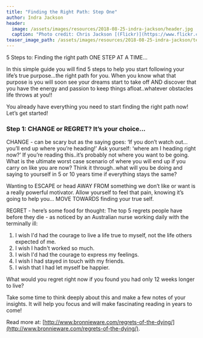 ```yaml
---
title: "Finding the Right Path: Step One"
author: Indra Jackson
header:
  image: /assets/images/resources/2018-08-25-indra-jackson/header.jpg
  caption: "Photo credit: Chris Jackson [(Flickr)](https://www.flickr.com/photos/chaz_pics)"
teaser_image_path: /assets/images/resources/2018-08-25-indra-jackson/teaser.jpg
---
```


5 Steps to:	Finding the right path
ONE STEP AT A TIME…

In this simple guide you will find 5 steps to help you start following your life’s true purpose…the right path for you. When you know what that purpose is you will soon see your dreams start to take off AND discover that you have the energy and passion to keep things afloat..whatever obstacles life throws at you!!

You already have everything you need to start finding the right path now! Let’s get started!

### Step 1: CHANGE or REGRET? It’s your choice…

CHANGE -  can be scary but as the saying goes:
‘If you don’t watch out… you’ll end up where you’re heading!’
Ask yourself: ‘where am I heading right now?’ If you’re reading this..it’s probably not where you want to be going. What is the ultimate worst case scenario of where you will end up if you carry on like you are now? Think it through..what will you be doing and saying to yourself in 5 or 10 years time if everything stays the same?

Wanting to ESCAPE or head AWAY FROM something we don’t like or want is a really powerful motivator. Allow yourself to feel that pain, knowing it’s going to help you… MOVE TOWARDS finding your true self.

REGRET - here’s some food for thought:
The top 5 regrets people have before they die - as noticed by an Australian nurse working daily with the terminally ill:

1.	I wish I'd had the courage to live a life true to myself, not the life others 	expected of me.
2.	I wish I hadn't worked so much.
3.	I wish I'd had the courage to express my feelings.
4.	I wish I had stayed in touch with my friends.
5.	I wish that I had let myself be happier.

What would you regret right now if you found you had only 12 weeks longer to live?

Take some time to think deeply about this and make a few notes of your insights. It will help you focus and will make fascinating reading in years to come!

Read more at:  [http://www.bronnieware.com/regrets-of-the-dying/](http://www.bronnieware.com/regrets-of-the-dying/).
